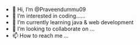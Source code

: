 - 👋 Hi, I’m @Praveendummu09
- 👀 I’m interested in coding......
- 🌱 I’m currently learning java & web development
- 💞️ I’m looking to collaborate on ...
- 📫 How to reach me ...

<!---
Praveendummu09/Praveendummu09 is a ✨ special ✨ repository because its `README.md` (this file) appears on your GitHub profile.
You can click the Preview link to take a look at your changes.
--->
